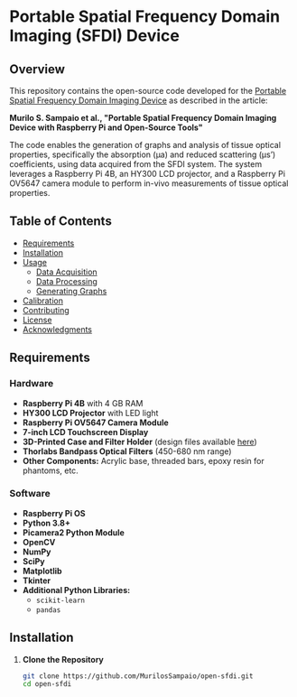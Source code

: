 # Portable Spatial Frequency Domain Imaging (SFDI) Device

## Overview

This repository contains the open-source code developed for the [Portable Spatial Frequency Domain Imaging Device](https://github.com/MurilosSampaio/open-sfdi) as described in the article:

**Murilo S. Sampaio et al., "Portable Spatial Frequency Domain Imaging Device with Raspberry Pi and Open-Source Tools"**

The code enables the generation of graphs and analysis of tissue optical properties, specifically the absorption (μa) and reduced scattering (μs’) coefficients, using data acquired from the SFDI system. The system leverages a Raspberry Pi 4B, an HY300 LCD projector, and a Raspberry Pi OV5647 camera module to perform in-vivo measurements of tissue optical properties.

## Table of Contents

- [Requirements](#requirements)
- [Installation](#installation)
- [Usage](#usage)
  - [Data Acquisition](#data-acquisition)
  - [Data Processing](#data-processing)
  - [Generating Graphs](#generating-graphs)
- [Calibration](#calibration)
- [Contributing](#contributing)
- [License](#license)
- [Acknowledgments](#acknowledgments)


## Requirements

### Hardware

- **Raspberry Pi 4B** with 4 GB RAM
- **HY300 LCD Projector** with LED light
- **Raspberry Pi OV5647 Camera Module**
- **7-inch LCD Touchscreen Display**
- **3D-Printed Case and Filter Holder** (design files available [here](https://github.com/MurilosSampaio/open-sfdi/tree/main/3D_Print))
- **Thorlabs Bandpass Optical Filters** (450-680 nm range)
- **Other Components:** Acrylic base, threaded bars, epoxy resin for phantoms, etc.

### Software

- **Raspberry Pi OS**
- **Python 3.8+**
- **Picamera2 Python Module**
- **OpenCV**
- **NumPy**
- **SciPy**
- **Matplotlib**
- **Tkinter**
- **Additional Python Libraries:**
  - `scikit-learn` 
  - `pandas` 

## Installation

1. **Clone the Repository**

   ```bash
   git clone https://github.com/MurilosSampaio/open-sfdi.git
   cd open-sfdi
